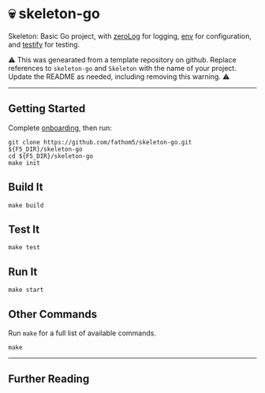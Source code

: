 # :skull: skeleton-go

Skeleton: Basic Go project, with [zeroLog](https://github.com/rs/zerolog) for logging, [env](https://github.com/caarlos0/env) for configuration, and [testify](github.com/stretchr/testify) for testing.

:warning: This was genearated from a template repository on github. Replace references to `skeleton-go` and `Skeleton` with the name of your project. Update the README as needed, including removing this warning. :warning:

---

## Getting Started

Complete [onboarding](https://github.com/fathom5/codex/wiki/Onboarding), then run:

    git clone https://github.com/fathom5/skeleton-go.git ${F5_DIR}/skeleton-go
    cd ${F5_DIR}/skeleton-go
    make init

## Build It

    make build

## Test It

    make test

## Run It

    make start

## Other Commands

Run `make` for a full list of available commands.

    make

---

## Further Reading
